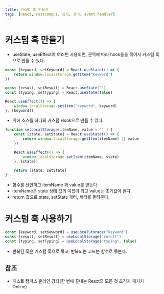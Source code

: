 ```yaml
---
title: 커스텀 훅 만들기
tags: [React, Fastcampus, 강좌, 정리, event handler]
---
```


# 커스텀 훅 만들기

- useState, useEffect이 여러번 사용되면, 문맥에 따라 hook들을 묶어서 커스텀 훅으로 만들 수 있다.

```jsx
const [keyword, setKeyword] = React.useState(() => {
    return window.localStorage.getItem("keyword")
})

const [result, setResult] = React.useState("")
const [typing, setTyping] = React.useState(false)

React.useEffect(() => {
    window.localStorage.setItem("keyword", keyword)
}, [keyword])
```

- 위에 소스를 하나의 커스텀 Hook으로 만들 수 있다.

```jsx
function setLocalStorage(itemName, value = "" ) {
    const [state, setState] = React.useState(() => {
        return window.localStorage.getItem(itemName) || value
    })

    React.useEffect(() => {
        window.localStorage.setItem(itemName, state)
    }, [state])

    return [state, setState]
}
```

- 함수를 선언하고 itemName 과 value를 받는다.
- itemName은 state 상태 값의 이름이 되고 value는 초기값이 된다.
- return 값으로 state, setState 게터, 세터를 돌려준다.

# 커스텀 훅 사용하기

```jsx
const [keyword, setKeyword] = useLocalStorage("keyword")
const [result, setResult] = useLocalStorage("result")
const [typing, setTyping] = useLocalStorage("typing", false)
```

- 반복된 훅은 커스텀 훅으로 묶고, 반복되는 코드는 함수로 묶는다.

## 참조

- 패스트 캠퍼스 온라인 강좌(한 번에 끝내는 React의 모든 것 초격자 패키지 Online)
